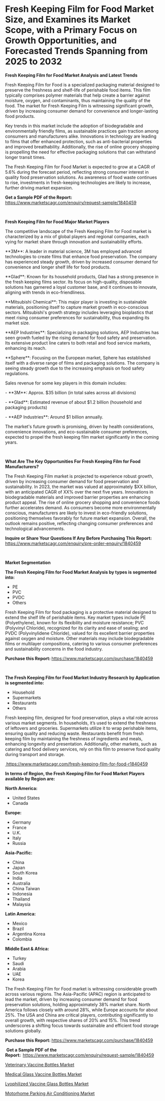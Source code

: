<p><h1>Fresh Keeping Film for Food Market Size, and Examines its Market Scope, with a Primary Focus on Growth Opportunities, and Forecasted Trends Spanning from 2025 to 2032</h1></p><p><strong>Fresh Keeping Film for Food Market Analysis and Latest Trends</strong></p>
<p><p>Fresh Keeping Film for Food is a specialized packaging material designed to preserve the freshness and shelf-life of perishable food items. This film typically comprises polymer materials that help create a barrier against moisture, oxygen, and contaminants, thus maintaining the quality of the food. The market for Fresh Keeping Film is witnessing significant growth, driven by increasing consumer demand for convenience and longer-lasting food products. </p><p>Key trends in this market include the adoption of biodegradable and environmentally friendly films, as sustainable practices gain traction among consumers and manufacturers alike. Innovations in technology are leading to films that offer enhanced protection, such as anti-bacterial properties and improved breathability. Additionally, the rise of online grocery shopping is propelling the need for effective packaging solutions that can withstand longer transit times. </p><p>The Fresh Keeping Film for Food Market is expected to grow at a CAGR of 5.6% during the forecast period, reflecting strong consumer interest in quality food preservation solutions. As awareness of food waste continues to rise, investments in fresh-keeping technologies are likely to increase, further driving market expansion.</p></p>
<p><strong>Get a Sample PDF of the Report:&nbsp;</strong> <a href="https://www.marketscagr.com/enquiry/request-sample/1840459?utm_campaign=2114&utm_medium=2&utm_source=Github&utm_content=ia&utm_term=05042025&utm_id=fresh-keeping-film-for-food">https://www.marketscagr.com/enquiry/request-sample/1840459</a></p>
<p>&nbsp;</p>
<p><strong>Fresh Keeping Film for Food Major Market Players</strong></p>
<p><p>The competitive landscape of the Fresh Keeping Film for Food market is characterized by a mix of global players and regional companies, each vying for market share through innovation and sustainability efforts. </p><p>**3M**: A leader in material science, 3M has employed advanced technologies to create films that enhance food preservation. The company has experienced steady growth, driven by increased consumer demand for convenience and longer shelf life for food products.</p><p>**Glad**: Known for its household products, Glad has a strong presence in the fresh keeping films sector. Its focus on high-quality, disposable solutions has garnered a loyal customer base, and it continues to innovate, aligning with trends in eco-friendliness.</p><p>**Mitsubishi Chemical**: This major player is investing in sustainable materials, positioning itself to capture market growth in eco-conscious sectors. Mitsubishi's growth strategy includes leveraging bioplastics that meet rising consumer preferences for sustainability, thus expanding its market size.</p><p>**AEP Industries**: Specializing in packaging solutions, AEP Industries has seen growth fueled by the rising demand for food safety and preservation. Its extensive product line caters to both retail and food service markets, enhancing its reach.</p><p>**Sphere**: Focusing on the European market, Sphere has established itself with a diverse range of films and packaging solutions. The company is seeing steady growth due to the increasing emphasis on food safety regulations.</p><p>Sales revenue for some key players in this domain includes: </p><p>- **3M**: Approx. $35 billion (in total sales across all divisions)</p><p>- **Glad**: Estimated revenue of about $1.2 billion (household and packaging products)</p><p>- **AEP Industries**: Around $1 billion annually.</p><p>The market's future growth is promising, driven by health considerations, convenience innovations, and eco-sustainable consumer preferences, expected to propel the fresh keeping film market significantly in the coming years.</p></p>
<p>&nbsp;</p>
<p><strong>What Are The Key Opportunities For Fresh Keeping Film for Food Manufacturers?</strong></p>
<p><p>The Fresh Keeping Film market is projected to experience robust growth, driven by increasing consumer demand for food preservation and sustainability. In 2023, the market was valued at approximately $XX billion, with an anticipated CAGR of XX% over the next five years. Innovations in biodegradable materials and improved barrier properties are enhancing product appeal. The rise of online grocery shopping and convenience foods further accelerates demand. As consumers become more environmentally conscious, manufacturers are likely to invest in eco-friendly solutions, positioning themselves favorably for future market expansion. Overall, the outlook remains positive, reflecting changing consumer preferences and technological advancements.</p></p>
<p><strong>Inquire or Share Your Questions If Any Before Purchasing This Report:</strong> <a href="https://www.marketscagr.com/enquiry/pre-order-enquiry/1840459?utm_campaign=2114&utm_medium=2&utm_source=Github&utm_content=ia&utm_term=05042025&utm_id=fresh-keeping-film-for-food">https://www.marketscagr.com/enquiry/pre-order-enquiry/1840459</a></p>
<p>&nbsp;</p>
<p><strong>Market Segmentation</strong></p>
<p><strong>The Fresh Keeping Film for Food Market Analysis by types is segmented into:</strong></p>
<p><ul><li>PE</li><li>PVC</li><li>PVDC</li><li>Others</li></ul></p>
<p><p>Fresh Keeping Film for food packaging is a protective material designed to extend the shelf life of perishable items. Key market types include PE (Polyethylene), known for its flexibility and moisture resistance; PVC (Polyvinyl Chloride), recognized for its clarity and ease of sealing; and PVDC (Polyvinylidene Chloride), valued for its excellent barrier properties against oxygen and moisture. Other materials may include biodegradable films or multilayer compositions, catering to various consumer preferences and sustainability concerns in the food industry.</p></p>
<p><strong>Purchase this Report:&nbsp;</strong><a href="https://www.marketscagr.com/purchase/1840459?utm_campaign=2114&utm_medium=2&utm_source=Github&utm_content=ia&utm_term=05042025&utm_id=fresh-keeping-film-for-food">https://www.marketscagr.com/purchase/1840459</a></p>
<p>&nbsp;</p>
<p><strong>The Fresh Keeping Film for Food Market Industry Research by Application is segmented into:</strong></p>
<p><ul><li>Household</li><li>Supermarkets</li><li>Restaurants</li><li>Others</li></ul></p>
<p><p>Fresh keeping film, designed for food preservation, plays a vital role across various market segments. In households, it’s used to extend the freshness of leftovers and groceries. Supermarkets utilize it to wrap perishable items, ensuring quality and reducing waste. Restaurants benefit from fresh keeping film by maintaining the freshness of ingredients and meals, enhancing longevity and presentation. Additionally, other markets, such as catering and food delivery services, rely on this film to preserve food quality during transport and storage.</p></p>
<p><a href="https://www.marketscagr.com/fresh-keeping-film-for-food-r1840459?utm_campaign=2114&utm_medium=2&utm_source=Github&utm_content=ia&utm_term=05042025&utm_id=fresh-keeping-film-for-food">&nbsp;https://www.marketscagr.com/fresh-keeping-film-for-food-r1840459</a></p>
<p><strong>In terms of Region, the Fresh Keeping Film for Food Market Players available by Region are:</strong></p>
<p>
    <p> <strong> North America: </strong>
        <ul>
            <li>United States</li>
            <li>Canada</li>
        </ul>
        </p> 
    <p> <strong> Europe: </strong>
        <ul>
            <li>Germany</li>
            <li>France</li>
            <li>U.K.</li>
            <li>Italy</li>
            <li>Russia</li>
        </ul>
        </p> 
    <p> <strong> Asia-Pacific: </strong>
        <ul>
            <li>China</li>
            <li>Japan</li>
            <li>South Korea</li>
            <li>India</li>
            <li>Australia</li>
            <li>China Taiwan</li>
            <li>Indonesia</li>
            <li>Thailand</li>
            <li>Malaysia</li>
        </ul>
        </p> 
    <p> <strong> Latin America: </strong>
        <ul>
            <li>Mexico</li>
            <li>Brazil</li>
            <li>Argentina Korea</li>
            <li>Colombia</li>
        </ul>
        </p> 
    <p> <strong> Middle East & Africa: </strong>
        <ul>
            <li>Turkey</li>
            <li>Saudi</li>
            <li>Arabia</li>
            <li>UAE</li>
            <li>Korea</li>
        </ul>
    </p>
    </p>
<p><p>The Fresh Keeping Film for Food market is witnessing considerable growth across various regions. The Asia-Pacific (APAC) region is anticipated to lead the market, driven by increasing consumer demand for food preservation solutions, holding approximately 38% market share. North America follows closely with around 28%, while Europe accounts for about 25%. The USA and China are critical players, contributing significantly to overall growth, with respective shares of 20% and 15%. This trend underscores a shifting focus towards sustainable and efficient food storage solutions globally.</p></p>
<p><strong>Purchase this Report: </strong><a href="https://www.marketscagr.com/purchase/1840459?utm_campaign=2114&utm_medium=2&utm_source=Github&utm_content=ia&utm_term=05042025&utm_id=fresh-keeping-film-for-food">https://www.marketscagr.com/purchase/1840459</a></p>
<p>&nbsp;<strong>Get a Sample PDF of the Report:&nbsp;&nbsp;</strong><a href="https://www.marketscagr.com/enquiry/request-sample/1840459?utm_campaign=2114&utm_medium=2&utm_source=Github&utm_content=ia&utm_term=05042025&utm_id=fresh-keeping-film-for-food">https://www.marketscagr.com/enquiry/request-sample/1840459</a></p>
<p><strong></strong></p>
<p><p><a href="https://github.com/pizolina/Market-Research-Report-List-7/blob/main/veterinary-vaccine-bottles-market.md?utm_campaign=2114&utm_medium=2&utm_source=Github&utm_content=ia&utm_term=05042025&utm_id=fresh-keeping-film-for-food">Veterinary Vaccine Bottles Market</a></p><p><a href="https://github.com/suzorfazlikb/Market-Research-Report-List-1/blob/main/medical-glass-vaccine-bottles-market.md?utm_campaign=2114&utm_medium=2&utm_source=Github&utm_content=ia&utm_term=05042025&utm_id=fresh-keeping-film-for-food">Medical Glass Vaccine Bottles Market</a></p><p><a href="https://github.com/sionepeppess/Market-Research-Report-List-1/blob/main/lyophilized-vaccine-glass-bottles-market.md?utm_campaign=2114&utm_medium=2&utm_source=Github&utm_content=ia&utm_term=05042025&utm_id=fresh-keeping-film-for-food">Lyophilized Vaccine Glass Bottles Market</a></p><p><a href="https://github.com/tamvrosiya/Market-Research-Report-List-6/blob/main/motorhome-parking-air-conditioning-market.md?utm_campaign=2114&utm_medium=2&utm_source=Github&utm_content=ia&utm_term=05042025&utm_id=fresh-keeping-film-for-food">Motorhome Parking Air Conditioning Market</a></p></p>
